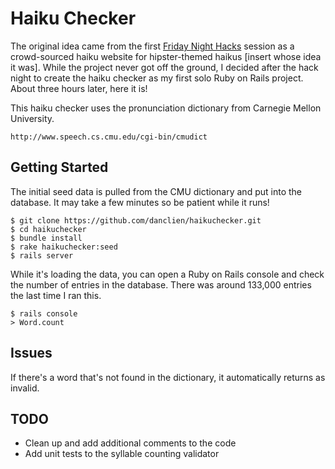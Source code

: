 # Haiku Checker

The original idea came from the first [Friday Night Hacks](http://fridaynighthacks.com/) session as a crowd-sourced haiku website for hipster-themed haikus [insert whose idea it was].  While the project never got off the ground, I decided after the hack night to create the haiku checker as my first solo Ruby on Rails project.  About three hours later, here it is!

This haiku checker uses the pronunciation dictionary from Carnegie Mellon University.

    http://www.speech.cs.cmu.edu/cgi-bin/cmudict


## Getting Started

The initial seed data is pulled from the CMU dictionary and put into the database.  It may take a few minutes so be patient while it runs!

    $ git clone https://github.com/danclien/haikuchecker.git
    $ cd haikuchecker
    $ bundle install
    $ rake haikuchecker:seed
    $ rails server
    
While it's loading the data, you can open a Ruby on Rails console and check the number of entries in the database.  There was around 133,000 entries the last time I ran this.

    $ rails console
    > Word.count
    

## Issues

If there's a word that's not found in the dictionary, it automatically returns as invalid.


## TODO

- Clean up and add additional comments to the code
- Add unit tests to the syllable counting validator
